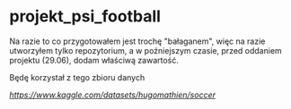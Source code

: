 # projekt_psi_football

Na razie to co przygotowałem jest trochę "bałaganem", więc na razie utworzyłem tylko repozytorium, a w poźniejszym czasie, przed oddaniem projektu (29.06), dodam właściwą zawartość.

Będę korzystał z tego zbioru danych

*https://www.kaggle.com/datasets/hugomathien/soccer*

